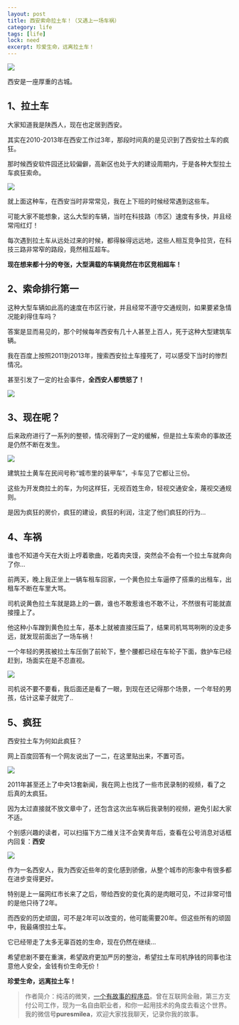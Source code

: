 ```yaml
---
layout: post
title: 西安索命拉土车！（又遇上一场车祸）
category: life
tags: [life]
lock: need
excerpt: 珍爱生命，远离拉土车！
---
```


![](http://favorites.ren/assets/images/2020/it/latu/latu01.jpg) 

西安是一座厚重的古城。

## 1、拉土车

大家知道我是陕西人，现在也定居到西安。

其实在2010-2013年在西安工作过3年，那段时间真的是见识到了西安拉土车的疯狂。

那时候西安软件园还比较偏僻，高新区也处于大的建设周期内，于是各种大型拉土车疯狂索命。

![](http://favorites.ren/assets/images/2020/it/latu/latu02.jpg) 

就上面这种车，在西安当时非常常见，我在上下班的时候经常遇到这些车。

可能大家不能想象，这么大型的车辆，当时在科技路（市区）速度有多快，并且经常闯红灯！

每次遇到拉土车从远处过来的时候，都得躲得远远地，这些人相互竞争拉货，在科技三路非常窄的路段，竟然相互超车。

**现在想来都十分的夸张，大型满载的车辆竟然在市区竞相超车！**

## 2、索命排行第一

这种大型车辆如此高的速度在市区行驶，并且经常不遵守交通规则，如果要紧急情况能刹得住车吗？

答案是显而易见的，那个时候每年西安有几十人甚至上百人，死于这种大型建筑车辆。

我在百度上按照2011到2013年，搜索西安拉土车撞死了，可以感受下当时的惨烈情况。

甚至引发了一定的社会事件，**全西安人都愤怒了！**

![](http://favorites.ren/assets/images/2020/it/latu/latu03.jpg) 

## 3、现在呢？

后来政府进行了一系列的整顿，情况得到了一定的缓解，但是拉土车索命的事故还是仍然不断在发生。

![](http://favorites.ren/assets/images/2020/it/latu/latu04.jpg) 

建筑拉土黄车在民间号称“城市里的装甲车”，卡车见了它都让三份。

这些为开发商拉土的车，为何这样狂，无视百姓生命，轻视交通安全，蔑视交通规则。

是因为疯狂的房价，疯狂的建设，疯狂的利润，注定了他们疯狂的行为...

## 4、车祸

谁也不知道今天在大街上哼着歌曲，吃着肉夹馍，突然会不会有一个拉土车就奔向了你...

前两天，晚上我正坐上一辆车租车回家，一个黄色拉土车逼停了搭乘的出租车，出租车不断在车里大骂。

司机说黄色拉土车就是路上的一霸，谁也不敢惹谁也不敢不让，不然很有可能就直接撞上了。

他这种小车蹭到黄色拉土车，基本上就被直接压扁了，结果司机骂骂咧咧的没走多远，就发现前面出了一场车祸！

一个年轻的男孩被拉土车压倒了前轮下，整个腰都已经在车轮子下面，救护车已经赶到，场面实在是不忍直视。

![](http://favorites.ren/assets/images/2020/it/latu/latu05.jpg) 

司机说不要不要看，我后面还是看了一眼，到现在还记得那个场景，一个年轻的男孩，估计这辈子就完了..

## 5、疯狂

西安拉土车为何如此疯狂？

网上百度回答有一个网友说出了一二，在这里贴出来，不置可否。

![](http://favorites.ren/assets/images/2020/it/latu/latu06.jpg) 

2011年甚至还上了中央13套新闻，我在网上也找了一些市民录制的视频，看了之后真的太疯狂。

因为太过直接就不放文章中了，还包含这次出车祸后我录制的视频，避免引起大家不适。

个别感兴趣的读者，可以扫描下方二维关注不会笑青年后，查看在公号消息对话框内回复：**西安**

![](http://favorites.ren/assets/images/2020/it/latu/latu07.jpg) 

作为一名西安人，我为西安近些年的变化感到骄傲，从整个城市的形象中有很多都在进步变得更好。

特别是上一届网红市长来了之后，带给西安的变化真的是肉眼可见，不过非常可惜的是他只待了2年。

而西安的历史顽固，可不是2年可以改变的，他可能需要20年。但这些所有的顽固中，我最痛恨拉土车。

它已经带走了太多无辜百姓的生命，现在仍然在继续...

希望悲剧不要在重演，希望政府更加严厉的整治，希望拉土车司机挣钱的同事也注意他人安全，金钱有价生命无价！

**珍爱生命，远离拉土车！**

>作者简介：纯洁的微笑，[一个有故事的程序员](http://www.intelyes.xyz/life/2020/03/25/fengkou-10year.html)。曾在互联网金融，第三方支付公司工作，现为一名自由职业者，和你一起用技术的角度去看这个世界。我的微信号**puresmilea**，欢迎大家找我聊天，记录你我的故事。








